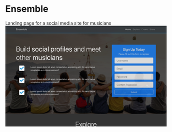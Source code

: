 # Ensemble
Landing page for a social media site for musicians
![alt text](https://github.com/JunxuanH/Ensemble/blob/master/Screen%20Shot%202018-11-20%20at%201.15.33%20AM.png)
